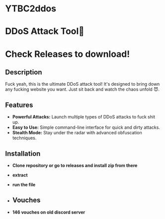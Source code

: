 # YTBC2ddos
# DDoS Attack Tool💖
# Check Releases to download! 

## Description

Fuck yeah, this is the ultimate DDoS attack tool! It's designed to bring down any fucking website you want. Just sit back and watch the chaos unfold 😈.

## Features

- **Powerful Attacks:** Launch multiple types of DDoS attacks to fuck shit up.
- **Easy to Use:** Simple command-line interface for quick and dirty attacks.
- **Stealth Mode:** Stay under the radar with advanced obfuscation techniques.

## Installation

- **Clone repository or go to releases and install zip from there**
- **extract**
- **run the file**

- ## Vouches

- **146 vouches on old discord server**
